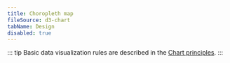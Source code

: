 ```yaml
---
title: Choropleth map
fileSource: d3-chart
tabName: Design
disabled: true
---
```


::: tip
Basic data visualization rules are described in the [Chart principles](/data-display/d3-chart).
:::
